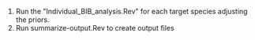 1) Run the "Individual_BIB_analysis.Rev" for each target species adjusting the priors.
2) Run summarize-output.Rev to create output files
